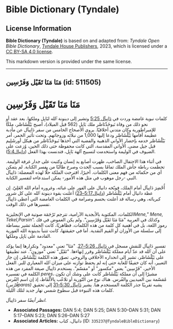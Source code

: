 # Bible Dictionary (Tyndale)

## License Information

**Bible Dictionary (Tyndale)** is based on and adapted from: _Tyndale Open Bible Dictionary_, [Tyndale House Publishers](https://tyndaleopenresources.com/), 2023, which is licensed under a [CC BY-SA 4.0 license](https://creativecommons.org/licenses/by-sa/4.0/legalcode.en).

This markdown version is provided under the same license.



--------------------------------

## مَنَا مَنَا تَقَيْل وَفَرْسِين (id: 511505)

مَنَا مَنَا تَقَيْل وَفَرْسِين
==============================

كلمات نبوية غامضة وردت في [دَانِيآل 5:25](https://ref.ly/Dan5:25) وتشير إلى دينونة ٱلله لبَابِل وملكها. بعد عقد أو نحو ذلك من وفاة نَبوخَذْنَاصَّر ملك بَابِل (562 قبل الميلاد)، أصبح بَيْلْشَاصَّر، ملكًا للإمبراطورية وكان متدني أخلاقيًا. يروي الأصحاح الخامس من سفر دَانِيآل عن مأدبة عظيمة أقامها بَيْلْشَاصَّر ودعا إليها 1,000 من نبلائه وزوجاتهم. وتحت تأثير الخمر، أمر بَيْلْشَاصَّر خدمه بإحضار الأواني الذهبية والفضية التي أخذها نَبوخَذْنَاصَّر من هيكل أورشَلِيم قبل جيل مضى. الأواني المقدسة، التي كانت محفوظة حتى ذلك الحين، وُزعت على الضيوف في الوليمة واستخدمت لتسبيح آلهة بَابِل، فتدنست بهذا الفعل ([دانيال5:4](https://ref.ly/Dan5:4)).

في أثناء هذا الاحتفال الصاخب، ظهرت أصابع يد إنسان وكتبت على جدار غرفة الوليمة. تحطمت رباطة جأش الملك تمامًا بسبب الحدث وصرخ طالبًا من يفسر الكتابة. لم يتمكن أي من حكمائه من فهم معنى الكلمات. أخيرًا، اقترحت الملكة حلًّا لهذه المعضلة: دَانِيآل النبي \-رجل موهوب في مثل هذه الأمور\- يمكن استدعاءه لتفسير الكتابة.

أُحْضِرَ دَانِيآل أمام الملك، فوبّخه دانيال على الفور على غبائه، وغروره أمام الله العَلِيّ. إن عظة دانيال أمام بَيْلْشَاصَّر ([دانيال5:17–23](https://ref.ly/Dan5:17-Dan5:23)) أعلنت بقوة دينونة ٱلله على كل شرور كبريائه، وهي رسالة قد أعلنت بحسم وصرامة في الكلمات الغامضة التي أعطى دَانِيآل تفسيرها في ذلك الوقت.

الكلمات، المكتوبة بالأبجدية الآرامية، تترجم تَرْجَمَة صوتية في الإنجليزية*Mene," Mene, Tekel,Parsin".* وكذلك في العربية "مَنَا مَنَا تَقَيْل وَفَرْسِين". ولم يكن الغموض في فك رموز اللغة، بل في أهمية كل كلمة من هذه الكلمات. فظاهريًا، كانت الجملة تشير ببساطة إلى سلسلة من الأوزان أو القيم النقدية. أما في حقيقتها، كانت تتنبأ بدينونة الله الفورية القادمة على بَابِل وملكها.

تفسير دَانِيآل للنقش مسجل في [دَانِيآل 5:26–27](https://ref.ly/Dan5:26-Dan5:27). "مَنَا" تعني "معدود" وتكرارها إنما يؤكد على أن ٱلله قد عدّ أيام مملكة بَيْلْشَاصَّر وقرر إنهاءها. "تَقَيْل" تعني "موزون". عند تطبيقها على بَيْلْشَاصَّر، تشير إلى انحداره الأخلاقي والروحي. تصوّر هذه الكلمة بَيْلْشَاصَّر، إن جاز التعبير، أنه كان خفيفًا للغاية حتى إنه لم يحفظ توازنه على ميزان ٱلله المعياري للبر. الفعل الأخير، "فَرْسِين" يعني "مكسور" أو "مقسّم". يستخدم دَانِيآل صيغة المفرد من هذه الكلمة في تفسيره *peres،* مشيرًا إلى أن مملكة بَيْلْشَاصَّر كانت على وشك أن تكون مُقسّمة بين الميديين والفُرس. هناك نوع من التّورية أو تلاعُب بِالأَلْفَاظ، إذ إن اسم الفُرس *(فُرْسparas)* يشبه تقريبًا جذر الكلمة المستخدم هنا. يشير [دَانِيآل 5:30–31](https://ref.ly/Dan5:30-Dan5:31) إلى تحقيق كلمات هذه النبوءة قبل سطوع شمس نهار جديد لتلك الليلة.

*انظر أيضًا* سفر دَانِيآل.

* **Associated Passages:** DAN 5:4; DAN 5:25; DAN 5:30–DAN 5:31; DAN 5:17–DAN 5:23; DAN 5:26–DAN 5:27
* **Associated Articles:** دانيال، كتاب (ID: `335237@TyndaleBibleDictionary`)


